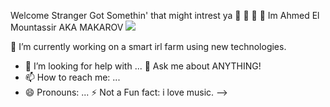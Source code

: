 Welcome Stranger Got Somethin' that might intrest ya  📕 📗 📘 📙
Im Ahmed El Mountassir AKA MAKAROV 
<IMG SRC="https://64.media.tumblr.com/50489255e7d88659c30a3e1c1a5380ee/tumblr_nhsyuj3gTr1tdkro1o2_500.gifv">


🌱 I’m currently working on a smart irl farm using new technologies.
- 🤔 I’m looking for help with ...
💬 Ask me about ANYTHING!
- 📫 How to reach me: ...
- 😄 Pronouns: ...
⚡ Not a Fun fact: i love music.
-->
